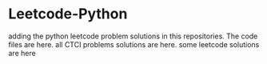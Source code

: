 # Leetcode-Python
adding the python leetcode problem solutions in this repositories. 
The code files are here.
all CTCI problems solutions are here.
some leetcode solutions are here





































































































































































































































































































































